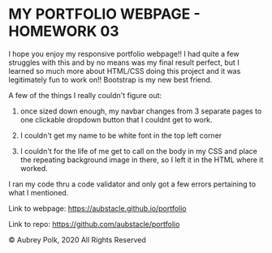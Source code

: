 # MY PORTFOLIO WEBPAGE - HOMEWORK 03

I hope you enjoy my responsive portfolio webpage!! I had quite a few struggles with this and by no means was my final result perfect, but I learned so much more about HTML/CSS doing this project and it was legitimately fun to work on!! Bootstrap is my new best friend.

A few of the things I really couldn't figure out: 

1) once sized down enough, my navbar changes from 3 separate pages to one clickable dropdown button that I couldnt get to work. 

2) I couldn't get my name to be white font in the top left corner

3) I couldn't for the life of me get to call on the body in my CSS and place the repeating background image in there, so I left it in the HTML where it worked.

I ran my code thru a code validator and only got a few errors pertaining to what I mentioned. 

Link to webpage: https://aubstacle.github.io/portfolio

Link to repo: https://github.com/aubstacle/portfolio



© Aubrey Polk, 2020
All Rights Reserved
